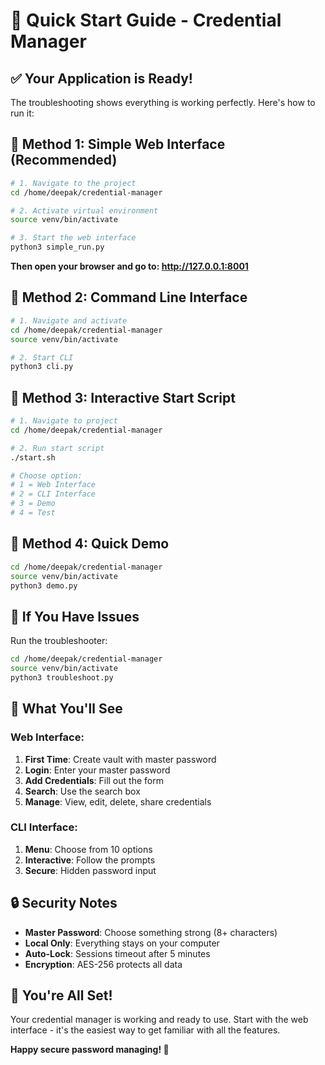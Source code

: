 # 🚀 Quick Start Guide - Credential Manager

## ✅ Your Application is Ready!

The troubleshooting shows everything is working perfectly. Here's how to run it:

## 🎯 **Method 1: Simple Web Interface (Recommended)**

```bash
# 1. Navigate to the project
cd /home/deepak/credential-manager

# 2. Activate virtual environment
source venv/bin/activate

# 3. Start the web interface
python3 simple_run.py
```

**Then open your browser and go to: http://127.0.0.1:8001**

## 🎯 **Method 2: Command Line Interface**

```bash
# 1. Navigate and activate
cd /home/deepak/credential-manager
source venv/bin/activate

# 2. Start CLI
python3 cli.py
```

## 🎯 **Method 3: Interactive Start Script**

```bash
# 1. Navigate to project
cd /home/deepak/credential-manager

# 2. Run start script
./start.sh

# Choose option:
# 1 = Web Interface
# 2 = CLI Interface  
# 3 = Demo
# 4 = Test
```

## 🎯 **Method 4: Quick Demo**

```bash
cd /home/deepak/credential-manager
source venv/bin/activate
python3 demo.py
```

## 🔧 **If You Have Issues**

Run the troubleshooter:
```bash
cd /home/deepak/credential-manager
source venv/bin/activate
python3 troubleshoot.py
```

## 📱 **What You'll See**

### Web Interface:
1. **First Time**: Create vault with master password
2. **Login**: Enter your master password
3. **Add Credentials**: Fill out the form
4. **Search**: Use the search box
5. **Manage**: View, edit, delete, share credentials

### CLI Interface:
1. **Menu**: Choose from 10 options
2. **Interactive**: Follow the prompts
3. **Secure**: Hidden password input

## 🔒 **Security Notes**

- **Master Password**: Choose something strong (8+ characters)
- **Local Only**: Everything stays on your computer
- **Auto-Lock**: Sessions timeout after 5 minutes
- **Encryption**: AES-256 protects all data

## 🎉 **You're All Set!**

Your credential manager is working and ready to use. Start with the web interface - it's the easiest way to get familiar with all the features.

**Happy secure password managing! 🔐**
